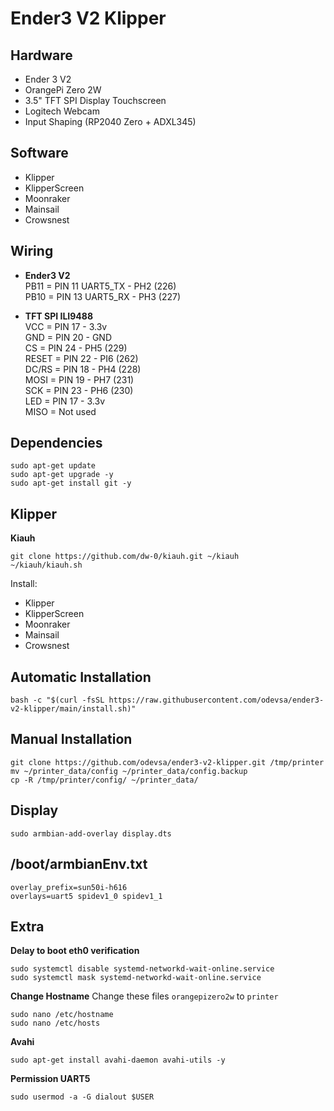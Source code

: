 # Ender3 V2 Klipper

## Hardware

- Ender 3 V2
- OrangePi Zero 2W
- 3.5" TFT SPI Display Touchscreen
- Logitech Webcam
- Input Shaping (RP2040 Zero + ADXL345)

## Software

- Klipper
- KlipperScreen
- Moonraker
- Mainsail
- Crowsnest

## Wiring

- **Ender3 V2**
  <br />PB11 = PIN 11 UART5_TX - PH2 (226)
  <br />PB10 = PIN 13 UART5_RX - PH3 (227)

- **TFT SPI ILI9488**
  <br />VCC = PIN 17 - 3.3v
  <br />GND = PIN 20 - GND
  <br />CS = PIN 24 - PH5 (229)
  <br />RESET = PIN 22 - PI6 (262)
  <br />DC/RS = PIN 18 - PH4 (228)
  <br />MOSI = PIN 19 - PH7 (231)
  <br />SCK = PIN 23 - PH6 (230)
  <br />LED = PIN 17 - 3.3v
  <br />MISO = Not used

## Dependencies

```
sudo apt-get update
sudo apt-get upgrade -y
sudo apt-get install git -y
```

## Klipper

**Kiauh**

```
git clone https://github.com/dw-0/kiauh.git ~/kiauh
~/kiauh/kiauh.sh
```

Install:

- Klipper
- KlipperScreen
- Moonraker
- Mainsail
- Crowsnest

## Automatic Installation

```
bash -c "$(curl -fsSL https://raw.githubusercontent.com/odevsa/ender3-v2-klipper/main/install.sh)"
```

## Manual Installation

```
git clone https://github.com/odevsa/ender3-v2-klipper.git /tmp/printer
mv ~/printer_data/config ~/printer_data/config.backup
cp -R /tmp/printer/config/ ~/printer_data/
```

## Display

```
sudo armbian-add-overlay display.dts
```

## /boot/armbianEnv.txt

```
overlay_prefix=sun50i-h616
overlays=uart5 spidev1_0 spidev1_1
```

## Extra

**Delay to boot eth0 verification**

```
sudo systemctl disable systemd-networkd-wait-online.service
sudo systemctl mask systemd-networkd-wait-online.service
```

**Change Hostname**
Change these files `orangepizero2w` to `printer`

```
sudo nano /etc/hostname
sudo nano /etc/hosts
```

**Avahi**

```
sudo apt-get install avahi-daemon avahi-utils -y
```

**Permission UART5**

```
sudo usermod -a -G dialout $USER
```
